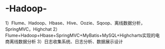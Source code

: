 # -Hadoop-
1）Flume、Hadoop、Hbase、Hive、Oozie、Sqoop、离线数据分析，SpringMVC，Highchat
2）Flume+Hadoop+Hbase+SpringMVC+MyBatis+MySQL+Highcharts实现的电商离线数据分析 
3）日志收集系统、日志分析、数据展示设计
